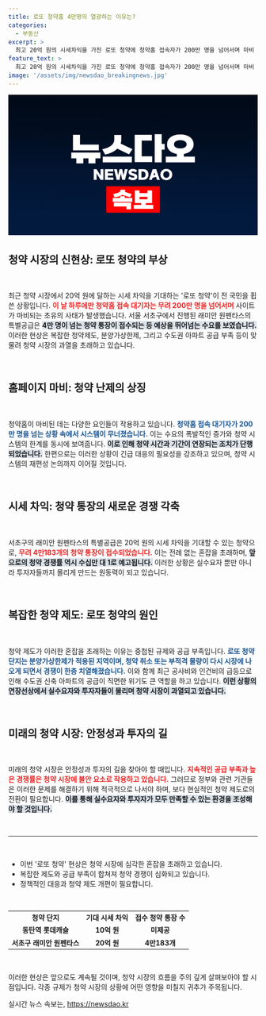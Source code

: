 ```yaml
---
title: 로또 청약홈 4만명의 열광하는 이유는?
categories:
  - 부동산
excerpt: >
  최고 20억 원의 시세차익을 가진 로또 청약에 청약홈 접속자가 200만 명을 넘어서며 마비 사태 발생! 동탄역 롯데캐슬의 청약 기간이 연장되고, 서초구 래미안 원펜타스에 쏟아진 청약 통장이 4만 개를 넘었다. 청약 시장의 이상 과열을 불러온 심각한 현상을 놓치지 마세요!
feature_text: >
  최고 20억 원의 시세차익을 가진 로또 청약에 청약홈 접속자가 200만 명을 넘어서며 마비 사태 발생! 동탄역 롯데캐슬의 청약 기간이 연장되고, 서초구 래미안 원펜타스에 쏟아진 청약 통장이 4만 개를 넘었다. 청약 시장의 이상 과열을 불러온 심각한 현상을 놓치지 마세요!
image: '/assets/img/newsdao_breakingnews.jpg'
---
```


<p><img src="/assets/img/newsdao_breakingnews.jpg" alt="ontimetimes 속보" /></p>

<h2 data-ke-size="size26">청약 시장의 신현상: 로또 청약의 부상</h2>

<p data-ke-size="size16">&nbsp;</p>

<p>최근 청약 시장에서 20억 원에 달하는 시세 차익을 기대하는 '로또 청약'이 전 국민을 휩쓴 상황입니다. <b><span style="color: #ee2323;">이 날 하루에만 청약홈 접속 대기자는 무려 200만 명을 넘어서며</span></b> 사이트가 마비되는 초유의 사태가 발생했습니다. 서울 서초구에서 진행된 래미안 원펜타스의 특별공급은 <b><span style="background-color: #21538527;">4만 명이 넘는 청약 통장이 접수되는 등 예상을 뛰어넘는 수요를 보였습니다.</span></b> 이러한 현상은 복잡한 청약제도, 분양가상한제, 그리고 수도권 아파트 공급 부족 등이 맞물려 청약 시장의 과열을 초래하고 있습니다. </p>

<p data-ke-size="size16">&nbsp;</p>

<h2 data-ke-size="size26">홈페이지 마비: 청약 난제의 상징</h2>

<p data-ke-size="size16">&nbsp;</p>

<p>청약홈이 마비된 데는 다양한 요인들이 작용하고 있습니다. <b><span style="color: #1a5490;">청약홈 접속 대기자가 200만 명을 넘는 상황 속에서 시스템이 무너졌습니다.</span></b> 이는 수요의 폭발적인 증가와 청약 시스템의 한계를 동시에 보여줍니다. <b><span style="background-color: #21538527;">이로 인해 청약 시간과 기간이 연장되는 조치가 단행되었습니다.</span></b> 한편으로는 이러한 상황이 긴급 대응의 필요성을 강조하고 있으며, 청약 시스템의 재편성 논의까지 이어질 것입니다. </p>

<p data-ke-size="size16">&nbsp;</p>

<h2 data-ke-size="size26">시세 차익: 청약 통장의 새로운 경쟁 각축</h2>

<p data-ke-size="size16">&nbsp;</p>

<p>서초구의 래미안 원펜타스의 특별공급은 20억 원의 시세 차익을 기대할 수 있는 청약으로, <b><span style="color: #ee2323;">무려 4만183개의 청약 통장이 접수되었습니다.</span></b> 이는 전례 없는 혼잡을 초래하며, <b><span style="background-color: #21538527;">앞으로의 청약 경쟁률 역시 수십만 대 1로 예고됩니다.</span></b> 이러한 상황은 실수요자 뿐만 아니라 투자자들까지 몰리게 만드는 원동력이 되고 있습니다. </p>

<p data-ke-size="size16">&nbsp;</p>

<h2 data-ke-size="size26">복잡한 청약 제도: 로또 청약의 원인</h2>

<p data-ke-size="size16">&nbsp;</p>

<p>청약 제도가 이러한 혼잡을 초래하는 이유는 중첩된 규제와 공급 부족입니다. <b><span style="color: #1a5490;">로또 청약 단지는 분양가상한제가 적용된 지역이며, 청약 취소 또는 부적격 물량이 다시 시장에 나오게 되면서 경쟁이 한층 치열해졌습니다.</span></b> 이와 함께 최근 공사비와 인건비의 급등으로 인해 수도권 신축 아파트의 공급이 직면한 위기도 큰 역할을 하고 있습니다. <b><span style="background-color: #21538527;">이런 상황의 연장선상에서 실수요자와 투자자들이 몰리며 청약 시장이 과열되고 있습니다. </span></b></p>

<p data-ke-size="size16">&nbsp;</p>

<h2 data-ke-size="size26">미래의 청약 시장: 안정성과 투자의 길</h2>

<p data-ke-size="size16">&nbsp;</p>

<p>미래의 청약 시장은 안정성과 투자의 길을 찾아야 할 때입니다. <b><span style="color: #ee2323;">지속적인 공급 부족과 높은 경쟁률은 청약 시장에 불안 요소로 작용하고 있습니다.</span></b> 그러므로 정부와 관련 기관들은 이러한 문제를 해결하기 위해 적극적으로 나서야 하며, 보다 현실적인 청약 제도로의 전환이 필요합니다. <b><span style="background-color: #21538527;">이를 통해 실수요자와 투자자가 모두 만족할 수 있는 환경을 조성해야 할 것입니다.</span></b> </p>

<p data-ke-size="size16">&nbsp;</p>

<hr>

<p data-ke-size="size16">&nbsp;</p>

<ul>
    <li>이번 '로또 청약' 현상은 청약 시장에 심각한 혼잡을 초래하고 있습니다.</li>
    <li>복잡한 제도와 공급 부족이 합쳐져 청약 경쟁이 심화되고 있습니다.</li>
    <li>정책적인 대응과 청약 제도 개편이 필요합니다.</li>
</ul>

<p data-ke-size="size16">&nbsp;</p>

<table style="width:100%; border-collapse: collapse;">
    <tr>
        <td style="text-align: center; height: 17px;"><b>청약 단지</b></td>
        <td style="text-align: center; height: 17px;"><b>기대 시세 차익</b></td>
        <td style="text-align: center; height: 17px;"><b>접수 청약 통장 수</b></td>
    </tr>
    <tr>
        <td style="text-align: center; height: 17px;"><b>동탄역 롯데캐슬</b></td>
        <td style="text-align: center; height: 17px;"><b>10억 원</b></td>
        <td style="text-align: center; height: 17px;"><b>미제공</b></td>
    </tr>
    <tr>
        <td style="text-align: center; height: 17px;"><b>서초구 래미안 원펜타스</b></td>
        <td style="text-align: center; height: 17px;"><b>20억 원</b></td>
        <td style="text-align: center; height: 17px;"><b>4만183개</b></td>
    </tr>
</table>

<p data-ke-size="size16">&nbsp;</p>

<p>이러한 현상은 앞으로도 계속될 것이며, 청약 시장의 흐름을 주의 깊게 살펴보아야 할 시점입니다. 각종 규제가 청약 시장의 상황에 어떤 영향을 미칠지 귀추가 주목됩니다.</p>
실시간 뉴스 속보는, <a href="https://newsdao.kr" rel="dofollow">https://newsdao.kr</a>


